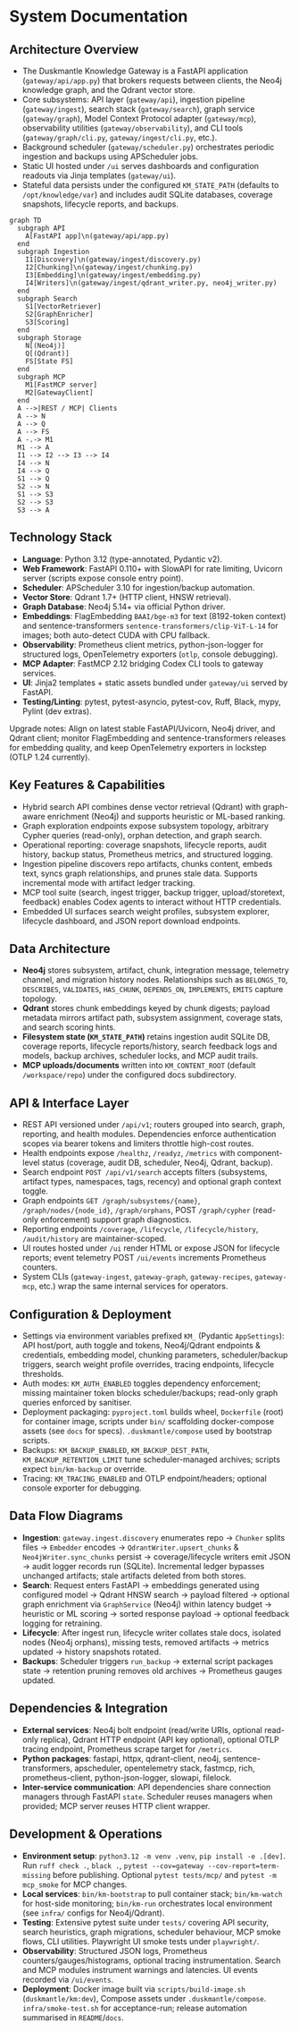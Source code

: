 # System Documentation

## Architecture Overview
- The Duskmantle Knowledge Gateway is a FastAPI application (`gateway/api/app.py`) that brokers requests between clients, the Neo4j knowledge graph, and the Qdrant vector store.
- Core subsystems: API layer (`gateway/api`), ingestion pipeline (`gateway/ingest`), search stack (`gateway/search`), graph service (`gateway/graph`), Model Context Protocol adapter (`gateway/mcp`), observability utilities (`gateway/observability`), and CLI tools (`gateway/graph/cli.py`, `gateway/ingest/cli.py`, etc.).
- Background scheduler (`gateway/scheduler.py`) orchestrates periodic ingestion and backups using APScheduler jobs.
- Static UI hosted under `/ui` serves dashboards and configuration readouts via Jinja templates (`gateway/ui`).
- Stateful data persists under the configured `KM_STATE_PATH` (defaults to `/opt/knowledge/var`) and includes audit SQLite databases, coverage snapshots, lifecycle reports, and backups.

```mermaid
graph TD
  subgraph API
    A[FastAPI app]\n(gateway/api/app.py)
  end
  subgraph Ingestion
    I1[Discovery]\n(gateway/ingest/discovery.py)
    I2[Chunking]\n(gateway/ingest/chunking.py)
    I3[Embedding]\n(gateway/ingest/embedding.py)
    I4[Writers]\n(gateway/ingest/qdrant_writer.py, neo4j_writer.py)
  end
  subgraph Search
    S1[VectorRetriever]
    S2[GraphEnricher]
    S3[Scoring]
  end
  subgraph Storage
    N[(Neo4j)]
    Q[(Qdrant)]
    FS[State FS]
  end
  subgraph MCP
    M1[FastMCP server]
    M2[GatewayClient]
  end
  A -->|REST / MCP| Clients
  A --> N
  A --> Q
  A --> FS
  A -.-> M1
  M1 --> A
  I1 --> I2 --> I3 --> I4
  I4 --> N
  I4 --> Q
  S1 --> Q
  S2 --> N
  S1 --> S3
  S2 --> S3
  S3 --> A
```

## Technology Stack
- **Language**: Python 3.12 (type-annotated, Pydantic v2).
- **Web Framework**: FastAPI 0.110+ with SlowAPI for rate limiting, Uvicorn server (scripts expose console entry point).
- **Scheduler**: APScheduler 3.10 for ingestion/backup automation.
- **Vector Store**: Qdrant 1.7+ (HTTP client, HNSW retrieval).
- **Graph Database**: Neo4j 5.14+ via official Python driver.
- **Embeddings**: FlagEmbedding `BAAI/bge-m3` for text (8192-token context) and sentence-transformers `sentence-transformers/clip-ViT-L-14` for images; both auto-detect CUDA with CPU fallback.
- **Observability**: Prometheus client metrics, python-json-logger for structured logs, OpenTelemetry exporters (`otlp`, console debugging).
- **MCP Adapter**: FastMCP 2.12 bridging Codex CLI tools to gateway services.
- **UI**: Jinja2 templates + static assets bundled under `gateway/ui` served by FastAPI.
- **Testing/Linting**: pytest, pytest-asyncio, pytest-cov, Ruff, Black, mypy, Pylint (dev extras).

Upgrade notes: Align on latest stable FastAPI/Uvicorn, Neo4j driver, and Qdrant client; monitor FlagEmbedding and sentence-transformers releases for embedding quality, and keep OpenTelemetry exporters in lockstep (OTLP 1.24 currently).

## Key Features & Capabilities
- Hybrid search API combines dense vector retrieval (Qdrant) with graph-aware enrichment (Neo4j) and supports heuristic or ML-based ranking.
- Graph exploration endpoints expose subsystem topology, arbitrary Cypher queries (read-only), orphan detection, and graph search.
- Operational reporting: coverage snapshots, lifecycle reports, audit history, backup status, Prometheus metrics, and structured logging.
- Ingestion pipeline discovers repo artifacts, chunks content, embeds text, syncs graph relationships, and prunes stale data. Supports incremental mode with artifact ledger tracking.
- MCP tool suite (search, ingest trigger, backup trigger, upload/storetext, feedback) enables Codex agents to interact without HTTP credentials.
- Embedded UI surfaces search weight profiles, subsystem explorer, lifecycle dashboard, and JSON report download endpoints.

## Data Architecture
- **Neo4j** stores subsystem, artifact, chunk, integration message, telemetry channel, and migration history nodes. Relationships such as `BELONGS_TO`, `DESCRIBES`, `VALIDATES`, `HAS_CHUNK`, `DEPENDS_ON`, `IMPLEMENTS`, `EMITS` capture topology.
- **Qdrant** stores chunk embeddings keyed by chunk digests; payload metadata mirrors artifact path, subsystem assignment, coverage stats, and search scoring hints.
- **Filesystem state (`KM_STATE_PATH`)** retains ingestion audit SQLite DB, coverage reports, lifecycle reports/history, search feedback logs and models, backup archives, scheduler locks, and MCP audit trails.
- **MCP uploads/documents** written into `KM_CONTENT_ROOT` (default `/workspace/repo`) under the configured docs subdirectory.

## API & Interface Layer
- REST API versioned under `/api/v1`; routers grouped into search, graph, reporting, and health modules. Dependencies enforce authentication scopes via bearer tokens and limiters throttle high-cost routes.
- Health endpoints expose `/healthz`, `/readyz`, `/metrics` with component-level status (coverage, audit DB, scheduler, Neo4j, Qdrant, backup).
- Search endpoint `POST /api/v1/search` accepts filters (subsystems, artifact types, namespaces, tags, recency) and optional graph context toggle.
- Graph endpoints `GET /graph/subsystems/{name}`, `/graph/nodes/{node_id}`, `/graph/orphans`, POST `/graph/cypher` (read-only enforcement) support graph diagnostics.
- Reporting endpoints `/coverage`, `/lifecycle`, `/lifecycle/history`, `/audit/history` are maintainer-scoped.
- UI routes hosted under `/ui` render HTML or expose JSON for lifecycle reports; event telemetry POST `/ui/events` increments Prometheus counters.
- System CLIs (`gateway-ingest`, `gateway-graph`, `gateway-recipes`, `gateway-mcp`, etc.) wrap the same internal services for operators.

## Configuration & Deployment
- Settings via environment variables prefixed `KM_` (Pydantic `AppSettings`): API host/port, auth toggle and tokens, Neo4j/Qdrant endpoints & credentials, embedding model, chunking parameters, scheduler/backup triggers, search weight profile overrides, tracing endpoints, lifecycle thresholds.
- Auth modes: `KM_AUTH_ENABLED` toggles dependency enforcement; missing maintainer token blocks scheduler/backups; read-only graph queries enforced by sanitiser.
- Deployment packaging: `pyproject.toml` builds wheel, `Dockerfile` (root) for container image, scripts under `bin/` scaffolding docker-compose assets (see `docs` for specs). `.duskmantle/compose` used by bootstrap scripts.
- Backups: `KM_BACKUP_ENABLED`, `KM_BACKUP_DEST_PATH`, `KM_BACKUP_RETENTION_LIMIT` tune scheduler-managed archives; scripts expect `bin/km-backup` or override.
- Tracing: `KM_TRACING_ENABLED` and OTLP endpoint/headers; optional console exporter for debugging.

## Data Flow Diagrams
- **Ingestion**: `gateway.ingest.discovery` enumerates repo -> `Chunker` splits files -> `Embedder` encodes -> `QdrantWriter.upsert_chunks` & `Neo4jWriter.sync_chunks` persist -> coverage/lifecycle writers emit JSON -> audit logger records run (SQLite). Incremental ledger bypasses unchanged artifacts; stale artifacts deleted from both stores.
- **Search**: Request enters FastAPI -> embeddings generated using configured model -> Qdrant HNSW search -> payload filtered -> optional graph enrichment via `GraphService` (Neo4j) within latency budget -> heuristic or ML scoring -> sorted response payload -> optional feedback logging for retraining.
- **Lifecycle**: After ingest run, lifecycle writer collates stale docs, isolated nodes (Neo4j orphans), missing tests, removed artifacts -> metrics updated -> history snapshots rotated.
- **Backups**: Scheduler triggers `run_backup` -> external script packages state -> retention pruning removes old archives -> Prometheus gauges updated.

## Dependencies & Integration
- **External services**: Neo4j bolt endpoint (read/write URIs, optional read-only replica), Qdrant HTTP endpoint (API key optional), optional OTLP tracing endpoint, Prometheus scrape target for `/metrics`.
- **Python packages**: fastapi, httpx, qdrant-client, neo4j, sentence-transformers, apscheduler, opentelemetry stack, fastmcp, rich, prometheus-client, python-json-logger, slowapi, filelock.
- **Inter-service communication**: API dependencies share connection managers through FastAPI `state`. Scheduler reuses managers when provided; MCP server reuses HTTP client wrapper.

## Development & Operations
- **Environment setup**: `python3.12 -m venv .venv`, `pip install -e .[dev]`. Run `ruff check .`, `black .`, `pytest --cov=gateway --cov-report=term-missing` before publishing. Optional `pytest tests/mcp/` and `pytest -m mcp_smoke` for MCP changes.
- **Local services**: `bin/km-bootstrap` to pull container stack; `bin/km-watch` for host-side monitoring; `bin/km-run` orchestrates local environment (see `infra/` configs for Neo4j/Qdrant).
- **Testing**: Extensive pytest suite under `tests/` covering API security, search heuristics, graph migrations, scheduler behaviour, MCP smoke flows, CLI utilities. Playwright UI smoke tests under `playwright/`.
- **Observability**: Structured JSON logs, Prometheus counters/gauges/histograms, optional tracing instrumentation. Search and MCP modules instrument warnings and latencies. UI events recorded via `/ui/events`.
- **Deployment**: Docker image built via `scripts/build-image.sh` (`duskmantle/km:dev`), Compose assets under `.duskmantle/compose`. `infra/smoke-test.sh` for acceptance-run; release automation summarised in `README`/`docs`.

